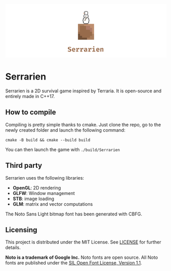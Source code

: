 <img src="src/res/banner-480x270.png" alt="banner">

# Serrarien
Serrarien is a 2D survival game inspired by Terraria. It is open-source
and entirely made in C++17.

## How to compile
Compiling is pretty simple thanks to cmake. Just clone the repo, go to
the newly created folder and launch the following command:
```shell
cmake -B build && cmake --build build
```
You can then launch the game with `./build/Serrarien`

## Third party
Serrarien uses the following libraries:

- **OpenGL**: 2D rendering
- **GLFW**: Window management
- **STB**: image loading
- **GLM**: matrix and vector computations

The Noto Sans Light bitmap font has been generated with CBFG.

## Licensing
This project is distributed under the MIT License. See
[LICENSE](LICENSE) for further details.

**Noto is a trademark of Google Inc.** Noto fonts are open source. All
Noto fonts are published under the
[SIL Open Font License, Version 1.1][2].

[1]: res/banner-480x270.png
[2]: http://scripts.sil.org/cms/scripts/page.php?site_id=nrsi&id=OFL